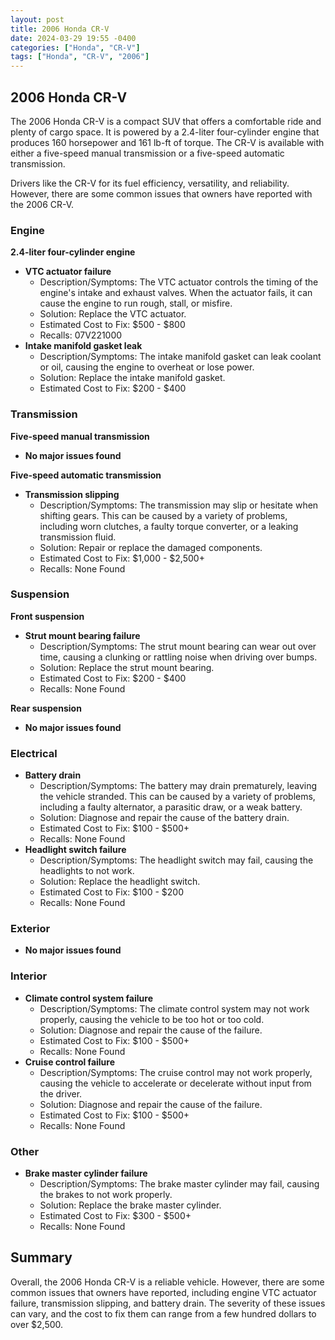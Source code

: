 ```yaml
---
layout: post
title: 2006 Honda CR-V
date: 2024-03-29 19:55 -0400
categories: ["Honda", "CR-V"]
tags: ["Honda", "CR-V", "2006"]
---
```

## 2006 Honda CR-V

The 2006 Honda CR-V is a compact SUV that offers a comfortable ride and plenty of cargo space. It is powered by a 2.4-liter four-cylinder engine that produces 160 horsepower and 161 lb-ft of torque. The CR-V is available with either a five-speed manual transmission or a five-speed automatic transmission.

Drivers like the CR-V for its fuel efficiency, versatility, and reliability. However, there are some common issues that owners have reported with the 2006 CR-V.

### Engine

**2.4-liter four-cylinder engine**

- **VTC actuator failure**
    - Description/Symptoms: The VTC actuator controls the timing of the engine's intake and exhaust valves. When the actuator fails, it can cause the engine to run rough, stall, or misfire.
    - Solution: Replace the VTC actuator.
    - Estimated Cost to Fix: $500 - $800
    - Recalls: 07V221000
- **Intake manifold gasket leak**
    - Description/Symptoms: The intake manifold gasket can leak coolant or oil, causing the engine to overheat or lose power.
    - Solution: Replace the intake manifold gasket.
    - Estimated Cost to Fix: $200 - $400


### Transmission

**Five-speed manual transmission**

- **No major issues found**

**Five-speed automatic transmission**

- **Transmission slipping**
    - Description/Symptoms: The transmission may slip or hesitate when shifting gears. This can be caused by a variety of problems, including worn clutches, a faulty torque converter, or a leaking transmission fluid.
    - Solution: Repair or replace the damaged components.
    - Estimated Cost to Fix: $1,000 - $2,500+
    - Recalls: None Found



### Suspension

**Front suspension**

- **Strut mount bearing failure**
    - Description/Symptoms: The strut mount bearing can wear out over time, causing a clunking or rattling noise when driving over bumps.
    - Solution: Replace the strut mount bearing.
    - Estimated Cost to Fix: $200 - $400
    - Recalls: None Found

**Rear suspension**

- **No major issues found**

### Electrical

- **Battery drain**
    - Description/Symptoms: The battery may drain prematurely, leaving the vehicle stranded. This can be caused by a variety of problems, including a faulty alternator, a parasitic draw, or a weak battery.
    - Solution: Diagnose and repair the cause of the battery drain.
    - Estimated Cost to Fix: $100 - $500+
    - Recalls: None Found
- **Headlight switch failure**
    - Description/Symptoms: The headlight switch may fail, causing the headlights to not work.
    - Solution: Replace the headlight switch.
    - Estimated Cost to Fix: $100 - $200
    - Recalls: None Found

### Exterior

- **No major issues found**

### Interior

- **Climate control system failure**
    - Description/Symptoms: The climate control system may not work properly, causing the vehicle to be too hot or too cold.
    - Solution: Diagnose and repair the cause of the failure.
    - Estimated Cost to Fix: $100 - $500+
    - Recalls: None Found
- **Cruise control failure**
    - Description/Symptoms: The cruise control may not work properly, causing the vehicle to accelerate or decelerate without input from the driver.
    - Solution: Diagnose and repair the cause of the failure.
    - Estimated Cost to Fix: $100 - $500+
    - Recalls: None Found

### Other

- **Brake master cylinder failure**
    - Description/Symptoms: The brake master cylinder may fail, causing the brakes to not work properly.
    - Solution: Replace the brake master cylinder.
    - Estimated Cost to Fix: $300 - $500+
    - Recalls: None Found

## Summary

Overall, the 2006 Honda CR-V is a reliable vehicle. However, there are some common issues that owners have reported, including engine VTC actuator failure, transmission slipping, and battery drain. The severity of these issues can vary, and the cost to fix them can range from a few hundred dollars to over $2,500.
